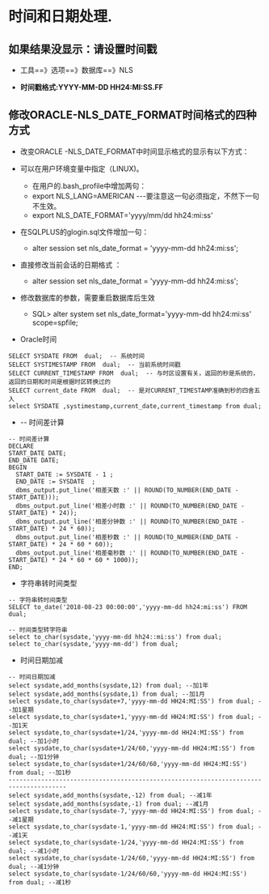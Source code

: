 # 时间和日期处理.

## 如果结果没显示：请设置时间戳

* 工具==》选项==》数据库==》NLS

* **时间戳格式:YYYY-MM-DD HH24:MI:SS.FF**

## 修改ORACLE-NLS_DATE_FORMAT时间格式的四种方式
* 改变ORACLE -NLS_DATE_FORMAT中时间显示格式的显示有以下方式：
 * 可以在用户环境变量中指定（LINUX)。
   * 在用户的.bash_profile中增加两句：
   * export NLS_LANG=AMERICAN       ---要注意这一句必须指定，不然下一句不生效。
   * export NLS_DATE_FORMAT='yyyy/mm/dd hh24:mi:ss'
 
 * 在SQLPLUS的glogin.sql文件增加一句：
   * alter session set nls_date_format = 'yyyy-mm-dd hh24:mi:ss';
 
 * 直接修改当前会话的日期格式 ：
   * alter session set nls_date_format = 'yyyy-mm-dd hh24:mi:ss';
 
 * 修改数据库的参数，需要重启数据库后生效  
   * SQL> alter system set nls_date_format='yyyy-mm-dd hh24:mi:ss' scope=spfile;

* Oracle时间
```
SELECT SYSDATE FROM  dual;  -- 系统时间   
SELECT SYSTIMESTAMP FROM  dual;  -- 当前系统时间戳
SELECT CURRENT_TIMESTAMP FROM  dual;  -- 与时区设置有关，返回的秒是系统的，返回的日期和时间是根据时区转换过的
SELECT current_date FROM  dual;  -- 是对CURRENT_TIMESTAMP准确到秒的四舍五入
select SYSDATE ,systimestamp,current_date,current_timestamp from dual;
```
* -- 时间差计算
```
-- 时间差计算
DECLARE
START_DATE DATE;
END_DATE DATE;
BEGIN
  START_DATE := SYSDATE - 1 ;
  END_DATE := SYSDATE  ;
  dbms_output.put_line('相差天数 :' || ROUND(TO_NUMBER(END_DATE - START_DATE)));
  dbms_output.put_line('相差小时数 :' || ROUND(TO_NUMBER(END_DATE - START_DATE) * 24));
  dbms_output.put_line('相差分钟数 :' || ROUND(TO_NUMBER(END_DATE - START_DATE) * 24 * 60));
  dbms_output.put_line('相差秒数 :' || ROUND(TO_NUMBER(END_DATE - START_DATE) * 24 * 60 * 60));
  dbms_output.put_line('相差毫秒数 :' || ROUND(TO_NUMBER(END_DATE - START_DATE) * 24 * 60 * 60 * 1000));
END;

```
* 字符串转时间类型
```
-- 字符串转时间类型
SELECT to_date('2018-08-23 00:00:00','yyyy-mm-dd hh24:mi:ss') FROM dual;

-- 时间类型转字符串
select to_char(sysdate,'yyyy-mm-dd hh24::mi:ss') from dual;
select to_char(sysdate,'yyyy-mm-dd') from dual;

```
* 时间日期加减
```
-- 时间日期加减
select sysdate,add_months(sysdate,12) from dual; --加1年
select sysdate,add_months(sysdate,1) from dual; --加1月
select sysdate,to_char(sysdate+7,'yyyy-mm-dd HH24:MI:SS') from dual; --加1星期
select sysdate,to_char(sysdate+1,'yyyy-mm-dd HH24:MI:SS') from dual; --加1天
select sysdate,to_char(sysdate+1/24,'yyyy-mm-dd HH24:MI:SS') from dual; --加1小时
select sysdate,to_char(sysdate+1/24/60,'yyyy-mm-dd HH24:MI:SS') from dual; --加1分钟
select sysdate,to_char(sysdate+1/24/60/60,'yyyy-mm-dd HH24:MI:SS') from dual; --加1秒
--------------------------------------------------------------------------------------
select sysdate,add_months(sysdate,-12) from dual; --减1年
select sysdate,add_months(sysdate,-1) from dual; --减1月
select sysdate,to_char(sysdate-7,'yyyy-mm-dd HH24:MI:SS') from dual; --减1星期
select sysdate,to_char(sysdate-1,'yyyy-mm-dd HH24:MI:SS') from dual; --减1天
select sysdate,to_char(sysdate-1/24,'yyyy-mm-dd HH24:MI:SS') from dual; --减1小时
select sysdate,to_char(sysdate-1/24/60,'yyyy-mm-dd HH24:MI:SS') from dual; --减1分钟
select sysdate,to_char(sysdate-1/24/60/60,'yyyy-mm-dd HH24:MI:SS') from dual; --减1秒
```

